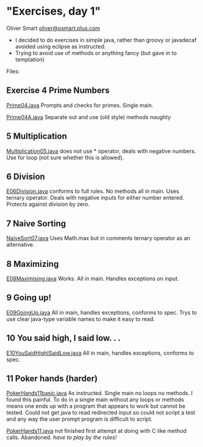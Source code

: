 "Exercises, day 1"
==================

Oliver Smart oliver@osmart.plus.com

* I decided to do exercises in simple java, rather than groovy or javadecaf
  avoided using eclipse as instructed.
* Trying to avoid use of methods or anything fancy (but gave in to temptation)

Files:
## Exercise 4 Prime Numbers 
[Prime04.java](Prime04.java) Prompts and checks for primes. Single main. 

[Prime04A.java](Prime04A.java) Separate out and use (old style) methods *naughty* 


## 5 Multiplication
[Multiplication05.java](Multiplication05.java) does not use * operator, deals with negative numbers. 
Use for loop (not sure whether this is allowed).

## 6 Division
[E06Division.java](E06Division.java) conforms to full rules. No methods all in main. 
Uses ternary operator. Deals with negative inputs for either number entered.
Protects against division by zero.

## 7 Naive Sorting
[NaiveSort07.java](NaiveSort07.java) Uses Math.max but in comments ternary operator as an alternative.

## 8 Maximizing
[E08Maximising.java](E08Maximising.java) Works. All in main. Handles exceptions on input.

## 9 Going up!
[E09GoingUp.java](E09GoingUp.java) All in main, handles exceptions, conforms to spec. Trys to use
clear java-type variable names to make it easy to read.

## 10 You said high, I said low. . .
[E10YouSaidHighISaidLow.java](E10YouSaidHighISaidLow.java) All in main, handles exceptions, conforms to spec.

## 11 Poker hands (harder)
[PokerHands11basic.java](PokerHands11basic.java) As instructed. Single main no loops no methods.
 I found this painful. To do in a single main without any loops or methods means one
ends up with a program that appears to work but cannot be tested. Could not get
java to read redirected input so could not script a test and any way the
user prompt program is difficult to script.  

[PokerHands11.java](PokerHands11.java) not finished first attempt at doing with C like method calls. Abandoned. 
*have to play by the rules!*
